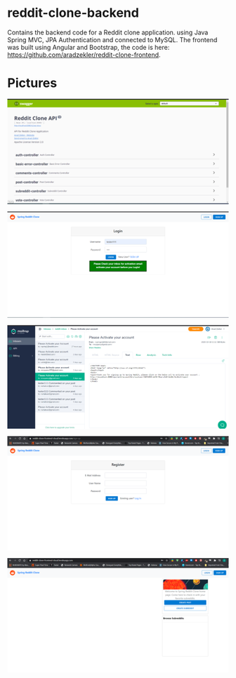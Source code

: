 # reddit-clone-backend
Contains the backend code for a Reddit clone application. using Java Spring MVC, JPA Authentication and connected to MySQL.
The frontend was built using Angular and Bootstrap, the code is here: https://github.com/aradzekler/reddit-clone-frontend.


# Pictures

![picture1](/presentation/Untitled111.png)

![picture1](/presentation/Untitled1.png)

![picture1](/presentation/Untitled2.png)

![picture1](/presentation/Untitled3.png)

![picture1](/presentation/Untitled4.png)


